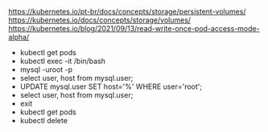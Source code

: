 https://kubernetes.io/pt-br/docs/concepts/storage/persistent-volumes/
https://kubernetes.io/docs/concepts/storage/volumes/
https://kubernetes.io/blog/2021/09/13/read-write-once-pod-access-mode-alpha/

- kubectl get pods
- kubectl exec -it <mysql-pod-name> /bin/bash
- mysql -uroot -p
- select user, host from mysql.user;
- UPDATE mysql.user SET host='%' WHERE user='root';
- select user, host from mysql.user;
- exit
- kubectl get pods
- kubectl delete <mysql-pod-name>